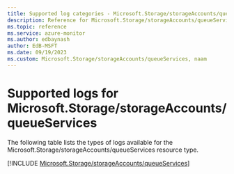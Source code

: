 ```yaml
---
title: Supported log categories - Microsoft.Storage/storageAccounts/queueServices
description: Reference for Microsoft.Storage/storageAccounts/queueServices in Azure Monitor Logs.
ms.topic: reference
ms.service: azure-monitor
ms.author: edbaynash
author: EdB-MSFT
ms.date: 09/19/2023
ms.custom: Microsoft.Storage/storageAccounts/queueServices, naam
---
```





# Supported logs for Microsoft.Storage/storageAccounts/queueServices  
The following table lists the types of logs available for the Microsoft.Storage/storageAccounts/queueServices resource type.
  
  
[!INCLUDE [Microsoft.Storage/storageAccounts/queueServices](./includes/Microsoft-Storage-storageAccounts-queueServices-logs-include.md)]
  
